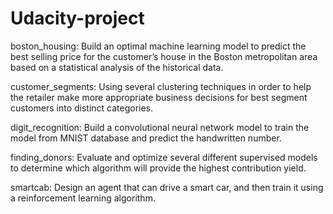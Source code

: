 # Udacity-project

boston_housing:
Build an optimal machine learning model to predict the best selling price for the customer’s house in the Boston metropolitan area based on a statistical analysis of the historical data.

customer_segments:
Using several clustering techniques in order to help the retailer make more appropriate business decisions for best segment customers into distinct categories.

digit_recognition:
Build a convolutional neural network model to train the model from MNIST database and predict the handwritten number.

finding_donors:
Evaluate and optimize several different supervised models to determine which algorithm will provide the highest contribution yield.

smartcab:
Design an agent that can drive a smart car, and then train it using a reinforcement learning algorithm.
